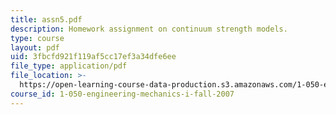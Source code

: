 ```yaml
---
title: assn5.pdf
description: Homework assignment on continuum strength models.
type: course
layout: pdf
uid: 3fbcfd921f119af5cc17ef3a34dfe6ee
file_type: application/pdf
file_location: >-
  https://open-learning-course-data-production.s3.amazonaws.com/1-050-engineering-mechanics-i-fall-2007/3fbcfd921f119af5cc17ef3a34dfe6ee_assn5.pdf
course_id: 1-050-engineering-mechanics-i-fall-2007
---
```

